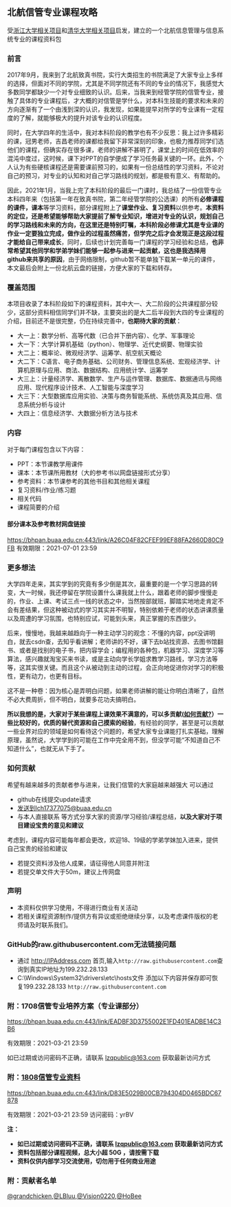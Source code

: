 ## 北航信管专业课程攻略
受[浙江大学相关项目](https://github.com/QSCTech/zju-icicles)和[清华大学相关项目](https://github.com/Salensoft/thu-cst-cracker)启发，建立的一个北航信息管理与信息系统专业的课程资料包

### 前言

2017年9月，我来到了北航致真书院，实行大类招生的书院满足了大家专业上多样的选择，但面对不同的学院，尤其是不同学院还有不同的专业的情况下，我感觉大多数同学都缺少一个对专业细致的认识。后来，当我来到经管学院的信管专业，接触了具体的专业课程后，才大概的对信管是学什么，对本科生技能的要求和未来的方向逐渐有了一个由浅到深的认识，我发现，如果能提早对所学的专业课有一定程度的了解，就能够极大的提升对该专业的认识程度。

同时，在大学四年的生活中，我对本科阶段的教学也有不少反思：我上过许多精彩的课，冠男老师，吉昌老师的课都给我留下非常深刻的印象，也极力推荐同学们选他们的课程，但确实存在很多课，老师的讲解不甚明了，课堂上的时间在低效率的混沌中度过，这时候，课下对PPT的自学便成了学习任务最关键的一环。此外，个人认为有些硬核课程还是需要课前预习的，如果有一份总结性的学习资料，不论对自己的预习，对专业的认知和对自己学习路线的规划，都是极有意义、有帮助的。

因此，2021年1月，当我上完了本科阶段的最后一门课时，我总结了一份信管专业本科四年来（包括第一年在致真书院，第二年经管学院的公选课）的所有**必修课程的课件，课本**等学习资料，部分课程附上了**课堂作业、复习资料**以供参考。**本资料的定位，还是希望能够帮助大家提前了解专业知识，增进对专业的认识，规划自己的学习路线和未来的方向，在这里还是特别叮嘱，本科阶段必修课尤其是专业课的作业一定要独立完成，做作业的过程虽然痛苦，但学完之后才会发现正是这段过程才能给自己带来成长**，同时，后续也计划完善每一门课程的学习经验和总结，**也非常希望其他同学和学弟学妹们能够一起参与进来一起贡献，这也是我选择用github来共享的原因**，由于网络限制，github暂不能单独下载某一单元的课件，本文最后会附上一份北航云盘的链接，方便大家的下载和转存。

### 覆盖范围
本项目收录了本科阶段如下的课程资料，其中大一、大二阶段的公共课程部分较少，这部分资料相信同学们并不缺，主要突出的是大二后半段到大四的专业课程的介绍，目前还不是很完整，仍在持续完善中，**也期待大家的贡献**：
* 大一上：数学分析、高等代数（已合并下册内容）、化学、军事理论
* 大一下：大学计算机基础（python）、物理学、近代史纲要、物理实验
* 大二上：概率论、微观经济学、运筹学、航空航天概论
* 大二下：C语言、电子商务基础、公司财务、管理信息系统、宏观经济学、计算机原理与应用、商法、数据结构、应用统计学、运筹学
* 大三上：计量经济学、离散数学、生产与运作管理、数据库、数据通讯与网络应用、现代程序设计技术、人工智能与深度学习
* 大三下：大型数据库应用实验、决策与商务智能系统、系统仿真及其应用、信息系统分析与设计
* 大四上：信息经济学、大数据分析方法与技术

### 内容
对于每门课程包含以下内容：
* PPT：本节课教学用课件
* 课本：本节课所用教材（大的参考书以网盘链接形式分享）
* 参考资料：本节课参考的其他书目和其他相关课程
* 复习资料/作业/练习题
* 相关代码
* 课程简要的介绍
#### 部分课本及参考教材网盘链接
https://bhpan.buaa.edu.cn:443/link/A26C04F82CFEF99EF88FA2660D80C9FB
有效期限：2021-07-01 23:59

### 更多想法
大学四年走来，其实学到的究竟有多少倒是其次，最重要的是一个学习思路的转变，大一时候，我还停留在学院设置什么课我就上什么，跟着老师的脚步慢慢走的，作业、上课、考试三点一线的状态之中，当然按部就班，脚踏实地地走肯定不会有差结果，但这种被动式的学习其实并不明智，特别依赖于老师的状态讲课质量以及周遭的学习氛围，也特别应试，可能到头来，真正掌握的东西很少。

后来，慢慢地，我越来越趋向于一种主动学习的观念：不懂的内容，ppt没讲明白，就去csdn查，去知乎看讲解；老师讲的不好，课下去b站找资源、去图书馆翻书、或者是找别的电子书，把内容学会；编程用的各种包，机器学习、深度学习等算法，感兴趣就淘宝买来书读，或是主动向学长学姐求教学习路线，学习方法等等，这其实很关键。而且这个从被动到主动的过程，会正向地促进你对学习的积极性，更有动力，也更有目标。

这不是一种卷：因为核心是弄明白问题，如果老师讲解的能让你明白清晰了，自然不必大费周折，但不明白，就要多花功夫搞明白。

**所以我想的是，大家对于某些课程上课效果不满意的，可以多贡献([如何贡献?](#如何贡献)）一些比较好的，优质的替代资源和自己摸索的经验**，有经验的同学，甚至是可以贡献一些业界对应的领域是如何看待这个问题的，希望大家专业课能打扎实基础，理解原理，虽然说，大学学到的可能在工作中完全用不到，但没学可能“不知道自己不知道什么”，也就无从下手了。

### 如何贡献
希望有越来越多的贡献者参与进来，让我们信管的大家庭越来越强大
可以通过
* github在线提交update请求
* 发送到lch17377075@buaa.edu.cn
* 与本人直接联系
等方式分享大家的资源/学习经验/课程总结，**以及大家对于项目建设宝贵的意见和建议**

考虑到，课程内容可能每年都会更改，欢迎18、19级的学弟学妹加入进来，提供自己宝贵的经验和建议

* 若提交资料涉及他人成果，请征得他人同意并附注
* 若提交单文件大于50m，建议上传网盘
### 声明
* 本资料仅供学习使用，不得进行商业有关活动
* 若相关课程资源制作/提供方有异议或拒绝继续分享，以及考虑课件版权的老师请及时联系我们。
### GitHub的raw.githubusercontent.com无法链接问题
* 通过 http://IPAddress.com 首页,输入`http://raw.githubusercontent.com`查询到真实IP地址为199.232.28.133
* C:\Windows\System32\drivers\etc\hosts文件
添加以下内容并保存即可恢复199.232.28.133 `http://raw.githubusercontent.com`
### 附：1708信管专业培养方案（专业课部分）
https://bhpan.buaa.edu.cn:443/link/EADBF3D3755002E1FD401EADBE14C3B6

有效期限：2021-03-21 23:59

如已过期或访问密码不正确，请联系 lzqpublic@163.com 获取最新访问方式

### 附：[1808信管专业资料](https://github.com/HoBeedzc/1708SEM_ISIM/blob/master/1808%20version.md)
https://bhpan.buaa.edu.cn:443/link/D83E5029B00CB794304D0465BDC67878

有效期限：2021-03-21 23:59 访问密码：yrBV

**注：**
- **如已过期或访问密码不正确，请联系 lzqpublic@163.com 获取最新访问方式**
- **资料包括部分课程视频，总大小超 50G ，请按需下载**
- **资料仅供内部学习交流使用，切勿用于任何商业用途**
### 附：贡献者名单
[@grandchicken](https://github.com/grandchicken),[@LBluu](https://github.com/LBluu),[@Vision0220](https://github.com/Vision0220),[@HoBee](https://github.com/HoBeedzc)
